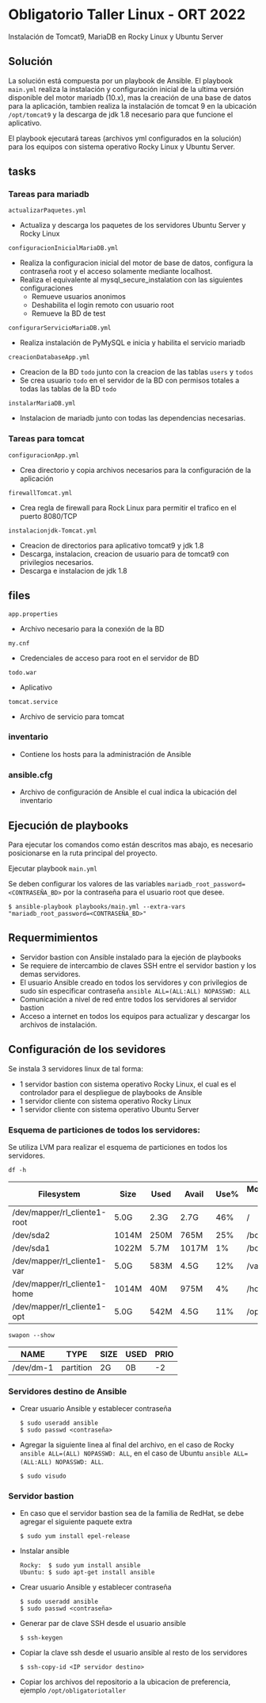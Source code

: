 # Obligatorio Taller Linux - ORT 2022

Instalación de Tomcat9, MariaDB en Rocky Linux y Ubuntu Server

## Solución

La solución está compuesta por un playbook de Ansible. 
El playbook `main.yml` realiza la instalación y configuración inicial de la ultima versión disponible del motor mariadb (10.x), mas la creación de una base de datos para la aplicación, tambien realiza la instalación de tomcat 9 en la ubicación `/opt/tomcat9` y la descarga de jdk 1.8 necesario para que funcione el aplicativo.

El playbook ejecutará tareas (archivos yml configurados en la solución) para los equipos con sistema operativo Rocky Linux y Ubuntu Server.

## tasks

### Tareas para mariadb

`actualizarPaquetes.yml` 
- Actualiza y descarga los paquetes de los servidores Ubuntu Server y Rocky Linux

`configuracionInicialMariaDB.yml`

- Realiza la configuracion inicial del motor de base de datos, configura la contraseña root y el acceso solamente mediante localhost.
- Realiza el equivalente al mysql_secure_instalation con las siguientes configuraciones
    - Remueve usuarios anonimos
    - Deshabilita el login remoto con usuario root
    - Remueve la BD de test

`configurarServicioMariaDB.yml`

- Realiza instalación de PyMySQL e inicia y habilita el servicio mariadb

`creacionDatabaseApp.yml`

- Creacion de la BD `todo` junto con la creacion de las tablas `users` y `todos`
- Se crea usuario `todo` en el servidor de la BD con permisos totales a todas las tablas de la BD `todo`

`instalarMariaDB.yml`

- Instalacion de mariadb junto con todas las dependencias necesarias.

### Tareas para tomcat

`configuracionApp.yml`

- Crea directorio y copia archivos necesarios para la configuración de la aplicación

`firewallTomcat.yml`

- Crea regla de firewall para Rock Linux para permitir el trafico en el puerto 8080/TCP

`instalacionjdk-Tomcat.yml`

- Creacion de directorios para aplicativo tomcat9 y jdk 1.8
- Descarga, instalacion, creacion de usuario para de tomcat9 con privilegios necesarios.
- Descarga e instalacion de jdk 1.8

## files

`app.properties`

- Archivo necesario para la conexión de la BD

`my.cnf`

- Credenciales de acceso para root en el servidor de BD

`todo.war`

- Aplicativo

`tomcat.service`

- Archivo de servicio para tomcat

### inventario

- Contiene los hosts para la administración de Ansible

### ansible.cfg

- Archivo de configuración de Ansible el cual indica la ubicación del inventario

## Ejecución de playbooks

Para ejecutar los comandos como están descritos mas abajo, es necesario posicionarse en la ruta principal del proyecto.

Ejecutar playbook `main.yml`

Se deben configurar los valores de las variables `mariadb_root_password=<CONTRASEÑA_BD>` por la contraseña para el usuario root que desee.

```
$ ansible-playbook playbooks/main.yml --extra-vars "mariadb_root_password=<CONTRASEÑA_BD>"
```

## Requermimientos

- Servidor bastion con Ansible instalado para la ejeción de playbooks
- Se requiere de intercambio de claves SSH entre el servidor bastion y los demas servidores.
- El usuario Ansible creado en todos los servidores y con privilegios de sudo sin especificar contraseña `ansible ALL=(ALL:ALL) NOPASSWD: ALL`
- Comunicación a nivel de red entre todos los servidores al servidor bastion
- Acceso a internet en todos los equipos para actualizar y descargar los archivos de instalación.


## Configuración de los sevidores

Se instala 3 servidores linux de tal forma:

- 1 servidor bastion con sistema operativo Rocky Linux, el cual es el controlador para el despliegue de playbooks de Ansible
- 1 servidor cliente con sistema operativo Rocky Linux
- 1 servidor cliente con sistema operativo Ubuntu Server

### Esquema de particiones de todos los servidores:

Se utiliza LVM para realizar el esquema de particiones en todos los servidores.

`df -h`

| Filesystem |   Size   |  Used  |   Avail   |  Use%  | Mounted on |
| ---------- | -------- | ------ | --------- | ------ | ---------- |
| /dev/mapper/rl_cliente1-root|  5.0G|  2.3G|  2.7G|  46%| /|
| /dev/sda2| 1014M|  250M|  765M|  25%| /boot|
| /dev/sda1| 1022M|  5.7M| 1017M|   1%| /boot/efi|
| /dev/mapper/rl_cliente1-var|   5.0G|  583M|  4.5G|  12%| /var|
| /dev/mapper/rl_cliente1-home| 1014M|   40M|  975M|   4%| /home|
| /dev/mapper/rl_cliente1-opt|   5.0G  |542M  |4.5G  |11%| /opt|

`swapon --show`

|NAME      |TYPE      |SIZE |USED |PRIO|
|----      |----      |---- |---- |----|
/dev/dm-1| partition|   2G|   0B|   -2|


### Servidores destino de Ansible

- Crear usuario Ansible y establecer contraseña 
    ```
    $ sudo useradd ansible
    $ sudo passwd <contraseña>
    ```

- Agregar la siguiente linea al final del archivo, en el caso de Rocky `ansible ALL=(ALL) NOPASSWD: ALL`, en el caso de Ubuntu `ansible ALL=(ALL:ALL) NOPASSWD: ALL`.

    ```
    $ sudo visudo
    ```

### Servidor bastion

- En caso que el servidor bastion sea de la familia de RedHat, se debe agregar el siguiente paquete extra

    ```
    $ sudo yum install epel-release
    ```
- Instalar ansible 
    ```
    Rocky:  $ sudo yum install ansible
    Ubuntu: $ sudo apt-get install ansible
     ```

- Crear usuario Ansible y establecer contraseña 
    ```
    $ sudo useradd ansible
    $ sudo passwd <contraseña>
    ```

- Generar par de clave SSH desde el usuario ansible
    ```
    $ ssh-keygen
    ```

- Copiar la clave ssh desde el usuario ansible al resto de los servidores
    ```
    $ ssh-copy-id <IP servidor destino>
    ```

- Copiar los archivos del repositorio a la ubicacion de preferencia, ejemplo `/opt/obligatoriotaller`